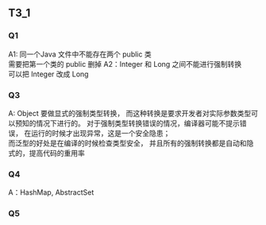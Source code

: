 ## T3_1
### Q1
A1: 同一个Java 文件中不能存在两个 public 类  
   需要把第一个类的 public 删掉
A2：Integer 和 Long 之间不能进行强制转换  
    可以把 Integer 改成 Long  

### Q3  
A: Object 要做显式的强制类型转换，
而这种转换是要求开发者对实际参数类型可以预知的情况下进行的。
对于强制类型转换错误的情况，编译器可能不提示错误，
在运行的时候才出现异常，这是一个安全隐患；  
而泛型的好处是在编译的时候检查类型安全，
并且所有的强制转换都是自动和隐式的，提高代码的重用率
### Q4
A：HashMap, AbstractSet
### Q5
